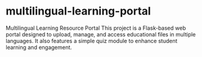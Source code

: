 # multilingual-learning-portal
Multilingual Learning Resource Portal This project is a Flask-based web portal designed to upload, manage, and access educational files in multiple languages. It also features a simple quiz module to enhance student learning and engagement.  
